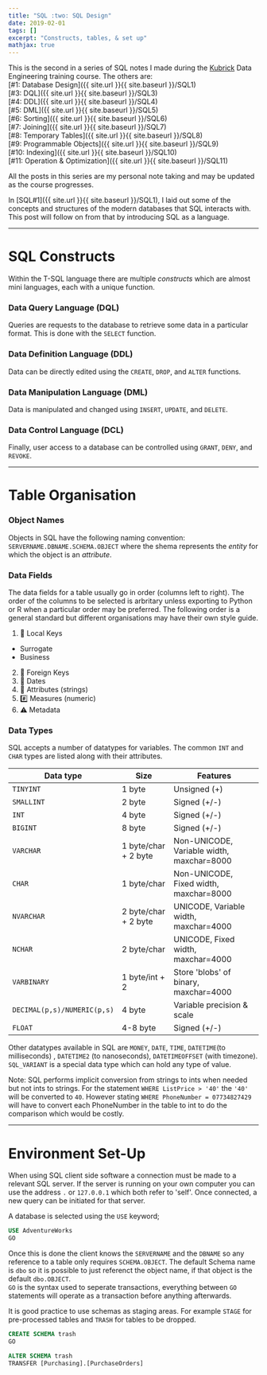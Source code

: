 ```yaml
---
title: "SQL :two: SQL Design"
date: 2019-02-01
tags: []
excerpt: "Constructs, tables, & set up"
mathjax: true
---
```


This is the second in a series of SQL notes I made during the [Kubrick](https://kubrickgroup.com/) Data Engineering training course. The others are:  
[#1: Database Design]({{ site.url }}{{ site.baseurl }}/SQL1)  
[#3: DQL]({{ site.url }}{{ site.baseurl }}/SQL3)  
[#4: DDL]({{ site.url }}{{ site.baseurl }}/SQL4)  
[#5: DML]({{ site.url }}{{ site.baseurl }}/SQL5)  
[#6: Sorting]({{ site.url }}{{ site.baseurl }}/SQL6)  
[#7: Joining]({{ site.url }}{{ site.baseurl }}/SQL7)  
[#8: Temporary Tables]({{ site.url }}{{ site.baseurl }}/SQL8)  
[#9: Programmable Objects]({{ site.url }}{{ site.baseurl }}/SQL9)  
[#10: Indexing]({{ site.url }}{{ site.baseurl }}/SQL10)  
[#11: Operation & Optimization]({{ site.url }}{{ site.baseurl }}/SQL11)  

All the posts in this series are my personal note taking and may be updated as the course progresses.  

In [SQL#1]({{ site.url }}{{ site.baseurl }}/SQL1), I laid out some of the concepts and structures of the modern databases that SQL interacts with. This post will follow on from that by introducing SQL as a language.  

---
# SQL Constructs
Within the T-SQL language there are multiple *constructs* which are almost mini languages, each with a unique function. 

### Data Query Language (DQL)
Queries are requests to the database to retrieve some data in a particular format. This is done with the `SELECT` function. 

### Data Definition Language (DDL)
Data can be directly edited using the `CREATE`, `DROP`, and `ALTER` functions.

### Data Manipulation Language (DML)
Data is manipulated and changed using `INSERT`, `UPDATE`, and `DELETE`.

### Data Control Language (DCL)
Finally, user access to a database can be controlled using `GRANT`, `DENY`, and `REVOKE`.

---
# Table Organisation

### Object Names
Objects in SQL have the following naming convention: `SERVERNAME.DBNAME.SCHEMA.OBJECT` where the shema represents the *entity* for which the object is an *attribute*. 

### Data Fields
The data fields for a table usually go in order (columns left to right). The order of the columns to be selected is arbritary unless exporting to Python or R when a particular order may be preferred. The following order is a general standard but different organisations may have their own style guide.  
1. :key: Local Keys
- Surrogate
- Business
2. :key: Foreign Keys
3. :date: Dates 
4. :page_facing_up: Attributes (strings)
5. :hash: Measures (numeric)
6. :warning: Metadata 

### Data Types
SQL accepts a number of datatypes for variables. The common `INT` and `CHAR` types are listed along with their attributes.  

|Data type|Size|Features|
|---|---|---|
|`TINYINT`|1 byte|Unsigned (+)|
|`SMALLINT`|2 byte|Signed (+/-)|
|`INT`|4 byte|Signed (+/-)|
|`BIGINT`|8 byte|Signed (+/-)|
|`VARCHAR`|1 byte/char + 2 byte|Non-UNICODE, Variable width, maxchar=8000|
|`CHAR`|1 byte/char|Non-UNICODE, Fixed width, maxchar=8000|
|`NVARCHAR`|2 byte/char + 2 byte|UNICODE, Variable width, maxchar=4000|
|`NCHAR`|2 byte/char|UNICODE, Fixed width, maxchar=4000|
|`VARBINARY`|1 byte/int + 2|Store 'blobs' of binary, maxchar=4000|
|`DECIMAL(p,s)/NUMERIC(p,s)`|4 byte|Variable precision & scale|
|`FLOAT`|4-8 byte|Signed (+/-)|

Other datatypes available in SQL are `MONEY`, `DATE`, `TIME`, `DATETIME`(to milliseconds) , `DATETIME2` (to nanoseconds), `DATETIMEOFFSET` (with timezone). `SQL_VARIANT` is a special data type which can hold any type of value.  

Note: SQL performs implicit conversion from strings to ints when needed but not ints to strings. For the statement `WHERE ListPrice > '40'` the `'40'` will be converted to `40`. However stating `WHERE PhoneNumber = 07734827429` will have to convert each PhoneNumber in the table to int to do the comparison which would be costly.  

---
# Environment Set-Up
When using SQL client side software a connection must be made to a relevant SQL server. If the server is running on your own computer you can use the address `.` or `127.0.0.1` which both refer to 'self'. Once connected, a new query can be initiated for that server.  

A database is selected using the `USE` keyword;  
```sql
USE AdventureWorks
GO
```  

Once this is done the client knows the `SERVERNAME` and the `DBNAME` so any reference to a table only requires `SCHEMA.OBJECT`. The default Schema name is `dbo` so it is possible to just referenct the object name, if that object is the default `dbo.OBJECT`.  
`GO` is the syntax used to seperate transactions, everything between `GO` statements will operate as a transaction before anything afterwards.  

It is good practice to use schemas as staging areas. For example `STAGE` for pre-processed tables and `TRASH` for tables to be dropped.  

```sql
CREATE SCHEMA trash
GO

ALTER SCHEMA trash
TRANSFER [Purchasing].[PurchaseOrders]
```

